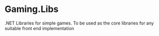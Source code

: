 # Gaming.Libs
.NET Libraries for simple games. To be used as the core libraries for any suitable front end implementation
